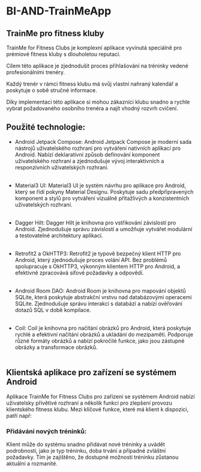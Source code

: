 # BI-AND-TrainMeApp

## TrainMe pro fitness kluby

TrainMe for Fitness Clubs je komplexní aplikace vyvinutá speciálně pro prémiové fitness kluby s dlouholetou reputací. 

Cílem této aplikace je zjednodušit proces přihlašování na tréninky vedené profesionálními trenéry.

Každý trenér v rámci fitness klubu má svůj vlastní nahraný kalendář a poskytuje o sobě stručné informace. 

Díky implementaci této aplikace si mohou zákazníci klubu snadno a rychle vybrat požadovaného osobního trenéra a najít vhodný rozvrh cvičení.

## Použité technologie:

- Android Jetpack Compose: Android Jetpack Compose je moderní sada nástrojů uživatelského rozhraní pro vytváření nativních aplikací pro Android. 
  Nabízí deklarativní způsob definování komponent uživatelského rozhraní a zjednodušuje vývoj interaktivních a responzivních uživatelských rozhraní.
  <br></br>

- Material3 UI: Material3 UI je systém návrhu pro aplikace pro Android, který se řídí pokyny Material Designu. 
  Poskytuje sadu předpřipravených komponent a stylů pro vytváření vizuálně přitažlivých a konzistentních uživatelských rozhraní.
  <br></br>

- Dagger Hilt: Dagger Hilt je knihovna pro vstřikování závislostí pro Android. Zjednodušuje správu závislostí a umožňuje vytvářet modulární a testovatelné architektury aplikací.
  <br></br>

- Retrofit2 a OkHTTP3: Retrofit2 je typově bezpečný klient HTTP pro Android, který zjednodušuje proces volání API. 
  Bez problémů spolupracuje s OkHTTP3, výkonným klientem HTTP pro Android, a efektivně zpracovává síťové požadavky a odpovědi.
  <br></br>
  
- Android Room DAO: Android Room je knihovna pro mapování objektů SQLite, která poskytuje abstrakční vrstvu nad databázovými operacemi SQLite. 
  Zjednodušuje správu interakcí s databází a nabízí ověřování dotazů SQL v době kompilace.
  <br></br>

- Coil: Coil je knihovna pro načítání obrázků pro Android, která poskytuje rychlé a efektivní načítání obrázků a ukládání do mezipaměti. 
  Podporuje různé formáty obrázků a nabízí pokročilé funkce, jako jsou zástupné obrázky a transformace obrázků.
  <br></br>

## Klientská aplikace pro zařízení se systémem Android
Aplikace TrainMe for Fitness Clubs pro zařízení se systémem Android nabízí uživatelsky přívětivé rozhraní a několik funkcí pro zlepšení provozu klientského fitness klubu. Mezi klíčové funkce, které má klient k dispozici, patří např:
### Přidávání nových tréninků:
Klient může do systému snadno přidávat nové tréninky a uvádět podrobnosti, jako je typ tréninku, doba trvání a případné zvláštní požadavky. Tím je zajištěno, že dostupné možnosti tréninku zůstanou aktuální a rozmanité.